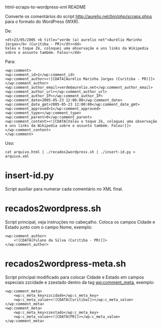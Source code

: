 html-scraps-to-wordpress-xml README


Converte os comentários do script http://aurelio.net/bin/php/scraps.phps para o formato do WordPress (WXR).

De:

    <dt>23/05/2005 <b title="verde (a) aurelio net">Aurélio Marinho Jargas</b> (Curitiba - PR)</dt><dd>
    Valeu o toque Zé, coloquei uma observação e uns links da Wikipedia sobre o assunto também. Falou!</dd>

Para:

    <wp:comment>
    <wp:comment_id>1</wp:comment_id>
    <wp:comment_author><![CDATA[Aurélio Marinho Jargas (Curitiba - PR)]]></wp:comment_author>
    <wp:comment_author_email>verde@aurelio.net</wp:comment_author_email>
    <wp:comment_author_url></wp:comment_author_url>
    <wp:comment_author_IP></wp:comment_author_IP>
    <wp:comment_date>2005-05-23 12:00:00</wp:comment_date>
    <wp:comment_date_gmt>2005-05-23 12:00:00</wp:comment_date_gmt>
    <wp:comment_approved>1</wp:comment_approved>
    <wp:comment_type></wp:comment_type>
    <wp:comment_parent>0</wp:comment_parent>
    <wp:comment_content><![CDATA[Valeu o toque Zé, coloquei uma observação e uns links da Wikipedia sobre o assunto também. Falou!]]></wp:comment_content>
    </wp:comment>

Uso:

    cat arquivo.html | ./recados2wordpress.sh | ./insert-id.py > arquivo.xml

# insert-id.py 

Script auxiliar para numerar cada comentário no XML final.

# recados2wordpress.sh 

Script principal, veja instruções no cabeçalho. Coloca os campos Cidade e Estado junto com o campo Nome, exemplo:

    <wp:comment_author>
    	<![CDATA[Fulano da Silva (Curitiba - PR)]]>
    </wp:comment_author>

# recados2wordpress-meta.sh 

Script principal modificado para colocar Cidade e Estado em campos especiais zzcidade e zzestado dentro da tag <wp:comment_meta>, exemplo:

    <wp:comment_meta>
    	<wp:c_meta_key>zzcidade</wp:c_meta_key>
    	<wp:c_meta_value><![CDATA[Curitiba]]></wp:c_meta_value>
    </wp:comment_meta>
    <wp:comment_meta>
    	<wp:c_meta_key>zzestado</wp:c_meta_key>
    	<wp:c_meta_value><![CDATA[PR]]></wp:c_meta_value>
    </wp:comment_meta>

